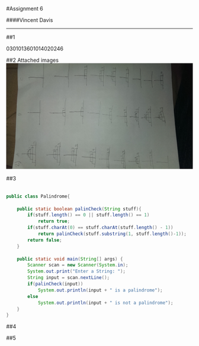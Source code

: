 #Assignment 6

####Vincent Davis
_______________________________________________________________________________________________________________
##1

0301013601014020246


##2
Attached images
![GitHub Logo](IMAG0560.jpg)

##3
```java

public class Palindrome{

	public static boolean palinCheck(String stuff){
		if(stuff.length() == 0 || stuff.length() == 1)
			return true;
		if(stuff.charAt(0) == stuff.charAt(stuff.length() - 1))
			return palinCheck(stuff.substring(1, stuff.length()-1));
		return false;
	}

	public static void main(String[] args) {
		Scanner scan = new Scanner(System.in);
		System.out.print("Enter a String: ");
		String input = scan.nextLine();
		if(palinCheck(input))
			System.out.println(input + " is a palindrome");
		else
			System.out.println(input + " is not a palindrome");
	}
}

```
##4


##5


